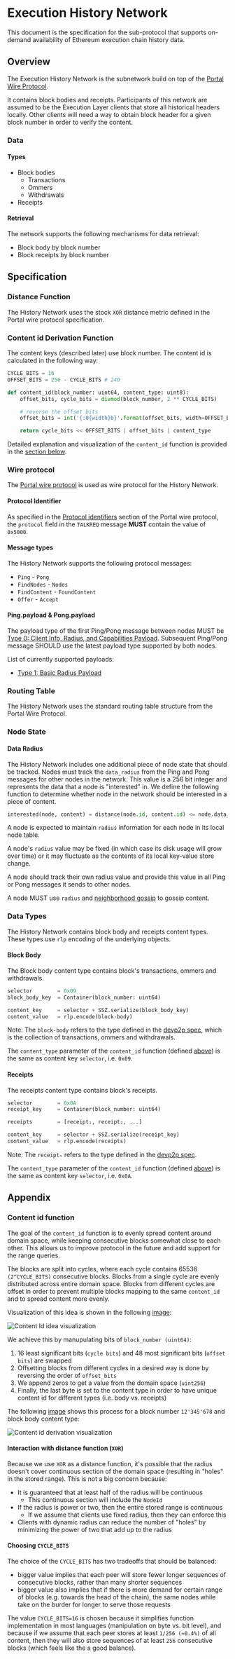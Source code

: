 # Execution History Network

This document is the specification for the sub-protocol that supports on-demand availability of Ethereum execution chain history data.

## Overview

The Execution History Network is the subnetwork build on top of the [Portal Wire Protocol](../portal-wire-protocol.md).

It contains block bodies and receipts. Participants of this network are assumed to be the Execution Layer clients that store all historical headers locally. Other clients will need a way to obtain block header for a given block number in order to verify the content.

### Data

#### Types

- Block bodies
    - Transactions
    - Ommers
    - Withdrawals
- Receipts

#### Retrieval

The network supports the following mechanisms for data retrieval:

- Block body by block number
- Block receipts by block number

## Specification

### Distance Function

The History Network uses the stock `XOR` distance metric defined in the Portal wire protocol specification.

### Content id Derivation Function

The content keys (described later) use block number. The content id is calculated in the following way:

```python
CYCLE_BITS = 16
OFFSET_BITS = 256 - CYCLE_BITS # 240

def content_id(block_number: uint64, content_type: uint8):
    offset_bits, cycle_bits = divmod(block_number, 2 ** CYCLE_BITS)

    # reverse the offset bits
    offset_bits = int('{:0{width}b}'.format(offset_bits, width=OFFSET_BITS)[::-1], 2)

    return cycle_bits << OFFSET_BITS | offset_bits | content_type
```

Detailed explanation and visualization of the `content_id` function is provided in the [section below](#content-id-function).

### Wire protocol

The [Portal wire protocol](../portal-wire-protocol.md) is used as wire protocol for the History Network.

#### Protocol Identifier

As specified in the [Protocol identifiers](../portal-wire-protocol.md#protocol-identifiers) section of the Portal wire protocol, the `protocol` field in the `TALKREQ` message **MUST** contain the value of `0x5000`.

#### Message types

The History Network supports the following protocol messages:

- `Ping` - `Pong`
- `FindNodes` - `Nodes`
- `FindContent` - `FoundContent`
- `Offer` - `Accept`

#### Ping.payload & Pong.payload

The payload type of the first Ping/Pong message between nodes MUST be [Type 0: Client Info, Radius, and Capabilities Payload](../ping-extensions/extensions/type-0.md). Subsequent Ping/Pong message SHOULD use the latest payload type supported by both nodes.

List of currently supported payloads:

- [Type 1: Basic Radius Payload](../ping-extensions/extensions/type-1.md)

### Routing Table

The History Network uses the standard routing table structure from the Portal Wire Protocol.

### Node State

#### Data Radius

The History Network includes one additional piece of node state that should be tracked. Nodes must track the `data_radius` from the Ping and Pong messages for other nodes in the network. This value is a 256 bit integer and represents the data that a node is "interested" in. We define the following function to determine whether node in the network should be interested in a piece of content.

```python
interested(node, content) = distance(node.id, content.id) <= node.data_radius
```

A node is expected to maintain `radius` information for each node in its local node table.

A node's `radius` value may be fixed (in which case its disk usage will grow over time) or it may fluctuate as the contents of its local key-value store change.

A node should track their own radius value and provide this value in all Ping or Pong messages it sends to other nodes.

A node MUST use `radius` and [neighborhood gossip](../portal-wire-protocol.md#neighborhood-gossip) to gossip content.

### Data Types

The History Network contains block body and receipts content types. These types use `rlp` encoding of the underlying objects.

#### Block Body

The Block body content type contains block's transactions, ommers and withdrawals.

```python
selector        = 0x09
block_body_key  = Container(block_number: uint64)

content_key     = selector + SSZ.serialize(block_body_key)
content_value   = rlp.encode(block-body)
```

Note: The `block-body` refers to the type defined in the [devp2p spec](https://github.com/ethereum/devp2p/blob/bc76b9809a30e6dc5c8dcda996273f0f9bcf7108/caps/eth.md#block-encoding-and-validity), which is the collection of transactions, ommers and withdrawals.

The `content_type` parameter of the `content_id` function (defined [above](#content-id-derivation-function)) is the same as content key `selector`, i.e. `0x09`.

#### Receipts

The receipts content type contains block's receipts.

```python
selector        = 0x0A
receipt_key     = Container(block_number: uint64)

receipts        = [receipt₁, receipt₂, ...]

content_key     = selector + SSZ.serialize(receipt_key)
content_value   = rlp.encode(receipts)
```

Note: The `receiptₙ` refers to the type defined in the [devp2p spec](https://github.com/ethereum/devp2p/blob/bc76b9809a30e6dc5c8dcda996273f0f9bcf7108/caps/eth.md#receipt-encoding-and-validity).

The `content_type` parameter of the `content_id` function (defined [above](#content-id-derivation-function)) is the same as content key `selector`, i.e. `0x0A`.

## Appendix

### Content id function

The goal of the `content_id` function is to evenly spread content around domain space, while keeping consecutive blocks somewhat close to each other. This allows us to improve protocol in the future and add support for the range queries.

The blocks are split into cycles, where each cycle contains 65536 `(2^CYCLE_BITS)` consecutive blocks. Blocks from a single cycle are evenly distributed across entire domain space. Blocks from different cycles are offset in order to prevent multiple blocks mapping to the same `content_id` and to spread content more evenly.

Visualization of this idea is shown in the following [image](./../assets/range_content_id_idea.png):

![Content Id idea visualization](./../assets/range_content_id_idea.png)

We achieve this by manupulating bits of `block_number (uint64)`:

1. 16 least significant bits (`cycle bits`) and 48 most significant bits (`offset bits`) are swapped
2. Offsetting blocks from different cycles in a desired way is done by reversing the order of `offset_bits`
3. We append zeros to get a value from the domain space (`uint256`)
4. Finally, the last byte is set to the content type in order to have unique content id for different types (i.e. body vs. receipts)

The following [image](./../assets/range_content_id_derivation.png) shows this process for a block number `12'345'678` and block body content type:

![Content id derivation visualization](./../assets/range_content_id_derivation.png)

#### Interaction with distance function (`XOR`)

Because we use `XOR` as a distance function, it's possible that the radius doesn't cover continuous section of the domain space (resulting in "holes" in the stored range). This is not a big concern because:

- It is guaranteed that at least half of the radius will be continuous
  - This continuous section will include the `NodeId`
- If the radius is power or two, then the entire stored range is continuous
  - If we assume that clients use fixed radius, then they can enforce this
- Clients with dynamic radius can reduce the number of "holes" by minimizing the power of two that add up to the radius

#### Choosing `CYCLE_BITS`

The choice of the `CYCLE_BITS` has two tradeoffs that should be balanced:

- bigger value implies that each peer will store fewer longer sequences of consecutive blocks, rather than many shorter sequences
- bigger value also implies that if there is more demand for certain range of blocks (e.g. towards the head of the chain), the same nodes while take on the burder for longer to serve those requests

The value `CYCLE_BITS=16` is chosen because it simplifies function implementation in most languages (manipulation on byte vs. bit level), and because if we assume that each peer stores at least `1/256 (≈0.4%)` of all content, then they will also store sequences of at least `256` consecutive blocks (which feels like the a good balance).
